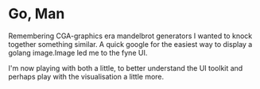 Go, Man
=======

Remembering CGA-graphics era mandelbrot generators I wanted to knock together
something similar. A quick google for the easiest way to display a golang
image.Image led me to the fyne UI.

I'm now playing with both a little, to better understand the UI toolkit and
perhaps play with the visualisation a little more.
